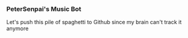 ### PeterSenpai's Music Bot

Let's push this pile of spaghetti to Github since my brain can't track it anymore

